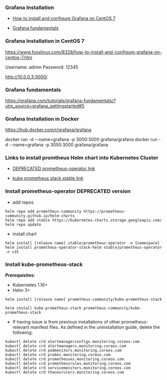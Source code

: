 ### Grafana Installation
* [How to install and configure Grafana on CentOS 7](https://www.fosslinux.com/8328/how-to-install-and-configure-grafana-on-centos-7.htm)

* [Grafana fundamentals](https://grafana.com/tutorials/grafana-fundamentals/?utm_source=grafana_gettingstarted#5)







### Grafana Installation in CentOS 7

https://www.fosslinux.com/8328/how-to-install-and-configure-grafana-on-centos-7.htm

Username: admin
Password: 12345

http://10.0.0.3:3000/

### Grafana fundamentals
https://grafana.com/tutorials/grafana-fundamentals/?utm_source=grafana_gettingstarted#5

### Grafana Installation in Docker
https://hub.docker.com/r/grafana/grafana

docker run -d --name=grafana -p 3000:3000 grafana/grafana
docker run -d --name=grafana -p 3050:3000 grafana/grafana


### Links to install promtheus Helm chart into Kubernetes Cluster
* [DEPRECATED prometheus-operator link](https://github.com/helm/charts/tree/master/stable/prometheus-operator)

* [kube prometheus stack stable link](https://github.com/prometheus-community/helm-charts/tree/main/charts/kube-prometheus-stack)

### Install prometheus-operator DEPRECATED version

* add repos
```
helm repo add prometheus-community https://prometheus-community.github.io/helm-charts
helm repo add stable https://kubernetes-charts.storage.googleapis.com/
helm repo update
```


* install chart
```
helm install [release name] stable/prometheus-operator -n [namespace]
helm install prometheus-operator-stack-helm stable/prometheus-operator -n v15
```

### Install kube-prometheus-stack
**Prerequisites:**
- Kubernetes 1.16+
- Helm 3+

```
helm install [release name] prometheus-community/kube-prometheus-stack

helm install kube-prometheus-stack prometheus-community/kube-prometheus-stack
```

* If having issue is from previous installations of other prometheus-relevant manifest files. As defined in the uninstallation guide, delete the following:
```
kubectl delete crd alertmanagerconfigs.monitoring.coreos.com
kubectl delete crd alertmanagers.monitoring.coreos.com
kubectl delete crd podmonitors.monitoring.coreos.com
kubectl delete crd probes.monitoring.coreos.com
kubectl delete crd prometheuses.monitoring.coreos.com
kubectl delete crd prometheusrules.monitoring.coreos.com
kubectl delete crd servicemonitors.monitoring.coreos.com
kubectl delete crd thanosrulers.monitoring.coreos.com
```